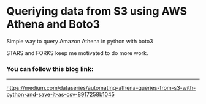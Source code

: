 # Queriying data from S3 using AWS Athena and Boto3
Simple way to query Amazon Athena in python with boto3

STARS and FORKS keep me motivated to do more work.

### You can follow this blog link:  
---
https://medium.com/dataseries/automating-athena-queries-from-s3-with-python-and-save-it-as-csv-8917258b1045



